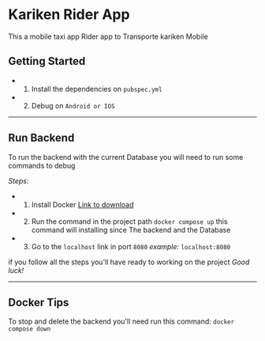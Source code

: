 # Kariken Rider App

This a mobile taxi app Rider app to Transporte kariken Mobile

## Getting Started


* 1. Install the dependencies on `pubspec.yml`
* 2. Debug on `Android or IOS`

****
## Run Backend

To run the backend with the current Database you will need to run some commands to debug

*Steps:*

* 1. Install Docker [Link to download](https://www.docker.com)
* 2. Run the command in the project path `docker compose up` this command will installing since The backend and the Database
* 3. Go to the `localhost` link in port `8080` *example:* `localhost:8080`

if you follow all the steps you'll have ready to working on the project *Good luck!*

****
## Docker Tips
To stop and delete the backend you'll need run this command: `docker compose down`
